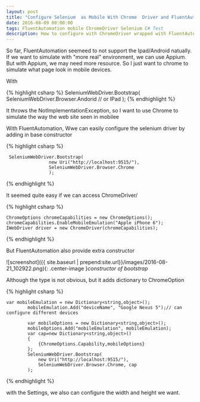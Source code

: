 ```yaml
---
layout: post
title: "Configure Selenium  as Mobile With Chrome  Driver and FluentAutomation"
date: 2016-08-09 00:00:00
tags: FluentAutomation mobile ChromeDriver Selenium C# Test
description: How to configure with ChromeDriver wrapped with FluentAutomation
---
```


So far, FluentAutomation seemeed to not support the Ipad/Android natually.
If we want to simulate with "more real" environment, we can use Appium. 
But with Appium, we may need more resource. So I just want to chrome to simulate what page look in mobile devices.

With 

{% highlight csharp %}
 SeleniumWebDriver.Bootstrap(
                     SeleniumWebDriver.Browser.Andorid // or IPad
                    );
{% endhighlight %}

It throws the NotImplementationException, so I want to use Chrome to simulate the way the web site seen in mobilee

With FluentAutomation, Wwe can easily configure the selenium driver by adding in base constructor

{% highlight csharp %}

     SeleniumWebDriver.Bootstrap(
                    new Uri("http://localhost:9515/"),
                    SeleniumWebDriver.Browser.Chrome
                    );
{% endhighlight %}

It seemed quite easy if we can access ChromeDriver/

{% highlight csharp %}

    ChromeOptions chromeCapabilities = new ChromeOptions();         
    chromeCapabilities.EnableMobileEmulation("Apple iPhone 6");    
    IWebDriver driver = new ChromeDriver(chromeCapabilities);

{% endhighlight %}

But FluentAutomation also provide extra constructor

![screenshot]({{ site.baseurl | prepend:site.url}}/images/2016-08-21_102922.png){: .center-image }*constructor of bootstrap*

Although the type is not obvious, but it adds dictionary to ChromeOption

{% highlight csharp %}

    var mobileEmulation = new Dictionary<string,object>();
            mobileEmulation.Add("deviceName", "Google Nexus 5");// can configure different devices
           
            var mobileOptions = new Dictionary<string,object>();
            mobileOptions.Add("mobileEmulation", mobileEmulation);
            var cap=new Dictionary<string,object>()
            {
                {ChromeOptions.Capability,mobileOptions}
            };
            SeleniumWebDriver.Bootstrap(
                new Uri("http://localhost:9515/"),
                SeleniumWebDriver.Browser.Chrome, cap
            );
{% endhighlight %}

with the Settings, we also can configure the width and height we want.
